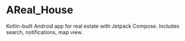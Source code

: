 # AReal_House
Kotlin-built Android app for real estate with Jetpack Compose. Includes search, notifications, map view.
